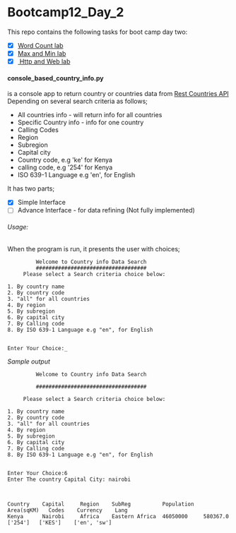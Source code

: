 # Bootcamp12_Day_2

This repo contains the following tasks for boot camp day two:
- [x] [Word Count lab](https://github.com/GathuBoswell/Bootcamp12_Day_2/blob/master/word_count.py)
- [x] [Max and Min lab](https://github.com/GathuBoswell/Bootcamp12_Day_2/blob/master/max_min_number.py)
- [x] [ Http and Web lab](https://github.com/GathuBoswell/Bootcamp12_Day_2/blob/master/console_based_country_info.py)

#### console_based_country_info.py 
is a console app to return country
or countries data from [Rest Countries API](http://restcountries.eu/)
Depending on several search criteria as follows;
* All countries info - will return info for all countries
* Specific Country info - info for one country
* Calling Codes
* Region
* Subregion
* Capital city
* Country code, e.g 'ke' for Kenya
* calling code, e.g '254' for Kenya
* ISO 639-1 Language e.g 'en', for English

It has two parts;
- [x] Simple Interface
- [ ] Advance Interface - for data refining (Not fully implemented)

###### Usage:

When the program is run, it presents the user with choices;

```
         Welcome to Country info Data Search   
         ###################################
     Please select a Search criteria choice below:

1. By country name
2. By country code
3. "all" for all countries
4. By region
5. By subregion
6. By capital city
7. By Calling code
8. By ISO 639-1 Language e.g "en", for English


Enter Your Choice:_
```

_*Sample output*_

```
         Welcome to Country info Data Search

         ###################################

     Please select a Search criteria choice below:

1. By country name
2. By country code
3. "all" for all countries
4. By region
5. By subregion
6. By capital city
7. By Calling code
8. By ISO 639-1 Language e.g "en", for English


Enter Your Choice:6
Enter The country Capital City: nairobi



Country    Capital     Region    SubReg          Population   Area(sqKM)   Codes    Currency    Lang
Kenya      Nairobi     Africa    Eastern Africa  46050000     580367.0     ['254']   ['KES']    ['en', 'sw']
```

